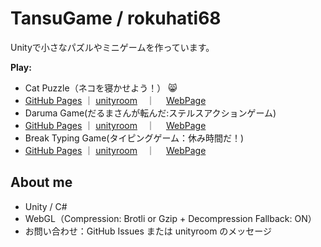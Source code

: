 # TansuGame / rokuhati68

Unityで小さなパズルやミニゲームを作っています。

**Play:**  
 - Cat Puzzle（ネコを寝かせよう！）  😸
-  [GitHub Pages](https://rokuhati68.github.io/Cat-Puzzle-Game/) ｜ [unityroom](https://unityroom.com/games/cat_puzzle)　｜　 [WebPage](https://github.com/rokuhati68/Cat-Puzzle-Game)
-  Daruma Game(だるまさんが転んだ:ステルスアクションゲーム)
-  [GitHub Pages](https://rokuhati68.github.io/Daruma-Action-Game/) ｜ [unityroom](https://unityroom.com/games/darumagame)　｜　 [WebPage](https://github.com/rokuhati68/Daruma-Action-Game)
-  Break Typing Game(タイピングゲーム：休み時間だ！)
-  [GitHub Pages](https://rokuhati68.github.io/Break-Typing-Game/) ｜ [unityroom](https://unityroom.com/games/friends_typing)　｜　 [WebPage](https://github.com/rokuhati68/Break-Typing-Game)

## About me
- Unity / C#
- WebGL（Compression: Brotli or Gzip + Decompression Fallback: ON）
- お問い合わせ：GitHub Issues または unityroom のメッセージ

<!-- バッジ例（任意）
![Unity](https://img.shields.io/badge/Unity-202x.x-000?logo=unity)
![WebGL](https://img.shields.io/badge/WebGL-Playable-orange)
-->
